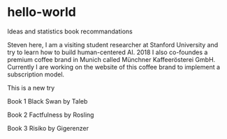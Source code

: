 # hello-world
Ideas and statistics book recommandations

Steven here, I am a visiting student researcher at Stanford University and try to learn how to build human-centered AI. 2018 I also co-foundes a premium coffee brand in Munich called Münchner Kaffeerösterei GmbH. Currently I are working on the website of this coffee brand to implement a subscription model.

This is a new try

Book 1
Black Swan by Taleb

Book 2
Factfulness by Rosling

Book 3
Risiko by Gigerenzer
